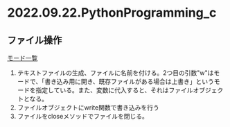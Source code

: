 # 2022.09.22.PythonProgramming_c
## ファイル操作
[モード一覧](https://dot-blog.jp/news/python-open-function/)
1. テキストファイルの生成、ファイルに名前を付ける。2つ目の引数"w"はモードで、「書き込み用に開き、既存ファイルがある場合は上書き」というモードを指定している。また、変数に代入すると、それはファイルオブジェクトとなる。
2. ファイルオブジェクトにwrite関数で書き込みを行う
3. ファイルをcloseメソッドでファイルを閉じる。

